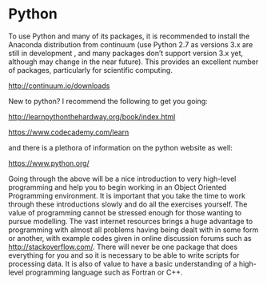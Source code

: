 # Python

To use Python and many of its packages, it is recommended to install the Anaconda distribution from continuum (use Python 2.7 as versions 3.x are still in development , and many packages don’t support version 3.x yet, although may change in the near future). This provides an excellent number of packages, particularly for scientific computing.

http://continuum.io/downloads

New to python? I recommend the following to get you going: 

http://learnpythonthehardway.org/book/index.html 

https://www.codecademy.com/learn 

and there is a plethora of information on the python website as well:

https://www.python.org/ 

Going through the above will be a nice introduction to very high-level programming and help you to begin working in an Object Oriented Programming environment. It is important that you take the time to work through these introductions slowly and do all the exercises yourself. The value of programming cannot be stressed enough for those wanting to pursue modelling. The vast internet resources brings a huge advantage to programming with almost all problems having being dealt with in some form or another, with example codes given in online discussion forums such as http://stackoverflow.com/. There will never be one package that does everything for you and so it is necessary to be able to write scripts for processing data. It is also of value to have a basic understanding of a high-level programming language such as Fortran or C++.

